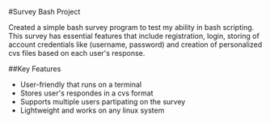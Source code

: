 #Survey Bash Project

Created a simple bash survey program to test my ability in bash scripting. This survey has essential
features that include registration, login, storing of account credentials like (username, password)
and creation of personalized cvs files based on each user's response.

##Key Features
- User-friendly that runs on a terminal
- Stores user's respondes in a cvs format
- Supports multiple users partipating on the survey
- Lightweight and works on any linux system



